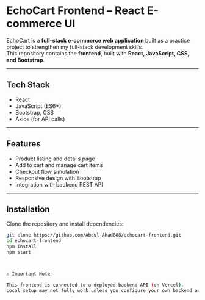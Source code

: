 # EchoCart Frontend – React E-commerce UI

EchoCart is a **full-stack e-commerce web application** built as a practice project to strengthen my full-stack development skills.  
This repository contains the **frontend**, built with **React, JavaScript, CSS, and Bootstrap**.

---

## Tech Stack
- React  
- JavaScript (ES6+)  
- Bootstrap, CSS  
- Axios (for API calls)  

---

## Features
- Product listing and details page  
- Add to cart and manage cart items  
- Checkout flow simulation  
- Responsive design with Bootstrap  
- Integration with backend REST API  

---

## Installation
Clone the repository and install dependencies:

```bash
git clone https://github.com/Abdul-Ahad888/echocart-frontend.git
cd echocart-frontend
npm install
npm start



⚠️ Important Note

This frontend is connected to a deployed backend API (on Vercel).
Local setup may not fully work unless you configure your own backend and .env variables.
